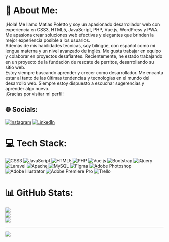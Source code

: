 # 💫 About Me:
¡Hola! Me llamo Matias Poletto y soy un apasionado desarrollador web con experiencia en CSS3, HTML5, JavaScript, PHP, Vue.js, WordPress y PWA.<br>Me apasiona crear soluciones web efectivas y elegantes que brinden la mejor experiencia posible a los usuarios.<br>Además de mis habilidades técnicas, soy bilingüe, con español como mi lengua materna y un nivel avanzado de inglés. Me gusta trabajar en equipo y colaborar en proyectos desafiantes. Recientemente, he estado trabajando en un proyecto de la fundación de rescate de perritos, desarrollando su sitio web.<br>Estoy siempre buscando aprender y crecer como desarrollador. Me encanta estar al tanto de las últimas tendencias y tecnologías en el mundo del desarrollo web. Siempre estoy dispuesto a escuchar sugerencias y aprender algo nuevo.<br>¡Gracias por visitar mi perfil!<br>


## 🌐 Socials:
[![Instagram](https://img.shields.io/badge/Instagram-%23E4405F.svg?logo=Instagram&logoColor=white)](https://instagram.com/matias.poletto) [![LinkedIn](https://img.shields.io/badge/LinkedIn-%230077B5.svg?logo=linkedin&logoColor=white)](https://linkedin.com/in/matias-poletto) 

# 💻 Tech Stack:
![CSS3](https://img.shields.io/badge/css3-%231572B6.svg?style=for-the-badge&logo=css3&logoColor=white) ![JavaScript](https://img.shields.io/badge/javascript-%23323330.svg?style=for-the-badge&logo=javascript&logoColor=%23F7DF1E) ![HTML5](https://img.shields.io/badge/html5-%23E34F26.svg?style=for-the-badge&logo=html5&logoColor=white) ![PHP](https://img.shields.io/badge/php-%23777BB4.svg?style=for-the-badge&logo=php&logoColor=white) ![Vue.js](https://img.shields.io/badge/vuejs-%2335495e.svg?style=for-the-badge&logo=vuedotjs&logoColor=%234FC08D) ![Bootstrap](https://img.shields.io/badge/bootstrap-%23563D7C.svg?style=for-the-badge&logo=bootstrap&logoColor=white) ![jQuery](https://img.shields.io/badge/jquery-%230769AD.svg?style=for-the-badge&logo=jquery&logoColor=white) ![Laravel](https://img.shields.io/badge/laravel-%23FF2D20.svg?style=for-the-badge&logo=laravel&logoColor=white) ![Apache](https://img.shields.io/badge/apache-%23D42029.svg?style=for-the-badge&logo=apache&logoColor=white) ![MySQL](https://img.shields.io/badge/mysql-%2300f.svg?style=for-the-badge&logo=mysql&logoColor=white) 	![Figma](https://img.shields.io/badge/figma-%23F24E1E.svg?style=for-the-badge&logo=figma&logoColor=white) ![Adobe Photoshop](https://img.shields.io/badge/adobephotoshop-%2331A8FF.svg?style=for-the-badge&logo=adobephotoshop&logoColor=white) ![Adobe Illustrator](https://img.shields.io/badge/adobeillustrator-%23FF9A00.svg?style=for-the-badge&logo=adobeillustrator&logoColor=white) ![Adobe Premiere Pro](https://img.shields.io/badge/Adobe%20Premiere%20Pro-9999FF.svg?style=for-the-badge&logo=Adobe%20Premiere%20Pro&logoColor=white) ![Trello](https://img.shields.io/badge/Trello-%23026AA7.svg?style=for-the-badge&logo=Trello&logoColor=white)
# 📊 GitHub Stats:
![](https://github-readme-stats.vercel.app/api?username=MatiPole&theme=monokai&hide_border=false&include_all_commits=false&count_private=false)<br/>
![](https://github-readme-streak-stats.herokuapp.com/?user=MatiPole&theme=monokai&hide_border=false)<br/>
![](https://github-readme-stats.vercel.app/api/top-langs/?username=MatiPole&theme=monokai&hide_border=false&include_all_commits=false&count_private=false&layout=compact)

---
[![](https://visitcount.itsvg.in/api?id=MatiPole&icon=0&color=11)](https://visitcount.itsvg.in)

<!-- Proudly created with GPRM ( https://gprm.itsvg.in ) -->